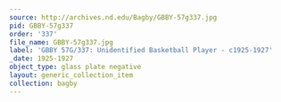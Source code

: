 ```yaml
---
source: http://archives.nd.edu/Bagby/GBBY-57g337.jpg
pid: GBBY-57g337
order: '337'
file_name: GBBY-57g337.jpg
label: 'GBBY 57G/337: Unidentified Basketball Player - c1925-1927'
_date: 1925-1927
object_type: glass plate negative
layout: generic_collection_item
collection: bagby
---
```


